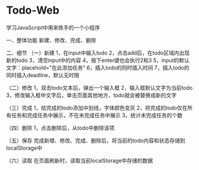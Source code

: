 # Todo-Web
学习JavaScript中用来练手的一个小程序


一、整体功能
新建、修改、完成、删除

二、细节
（一）新建
1，在input中输入todo
2，点击add后，在todo区域内出现新的todo
3，清空input中的内容
4，按下enter键也会执行2和3
5，input的默认文字：placehold="在此添加任务"
6，插入todo的同时插入时间
7，插入todo的同时插入deadline，默认无时限

（二）修改
1，双击todo文本后，弹出一个输入框
2，输入框默认文字为当前todo
3，修改输入框中文字后，单击页面其他地方，todo就会被替换成新的文字

（三）完成
1，给完成的todo添加中划线，字体颜色变灰
2，将完成的todo仅在所有任务和完成任务中展示，不在未完成任务中展示
3，统计未完成任务的个数

（四）删除
1，点击删除后，从todo中删除该项

（五）保存
完成新增、修改、完成、删除后，将当前的todo内容和状态存储到localStorage中

（六）读取
在页面刷新时，读取当前localStorage中存储的数据

